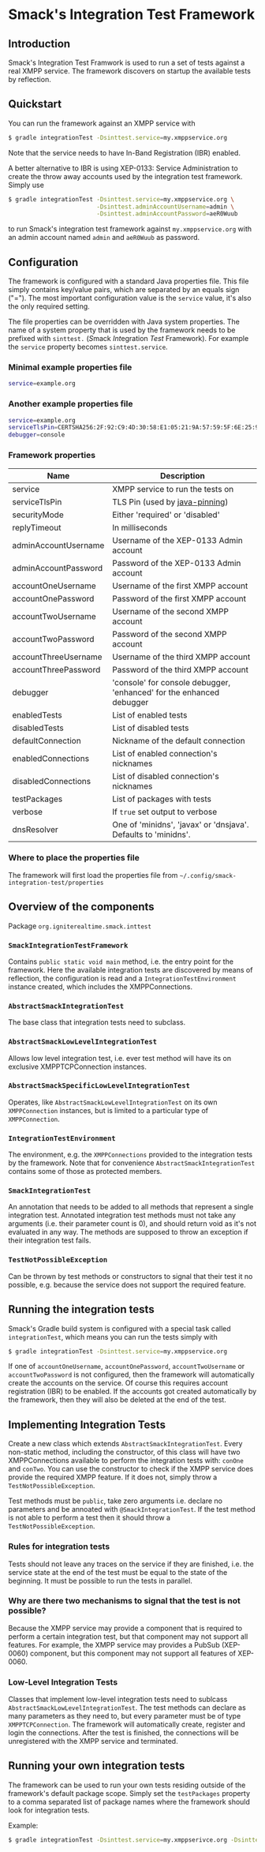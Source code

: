 Smack's Integration Test Framework
==================================

Introduction
------------

Smack's Integration Test Framwork is used to run a set of tests against a real XMPP service.
The framework discovers on startup the available tests by reflection.

Quickstart
----------

You can run the framework against an XMPP service with

```bash
$ gradle integrationTest -Dsinttest.service=my.xmppservice.org
```

Note that the service needs to have In-Band Registration (IBR) enabled.

A better alternative to IBR is using XEP-0133: Service Administration
to create the throw away accounts used by the integration test
framework. Simply use

```bash
$ gradle integrationTest -Dsinttest.service=my.xmppservice.org \
                         -Dsinttest.adminAccountUsername=admin \
						 -Dsinttest.adminAccountPassword=aeR0Wuub
```

to run Smack's integration test framework against `my.xmppservice.org`
with an admin account named `admin` and `aeR0Wuub` as password.

Configuration
-------------

The framework is configured with a standard Java properties file.
This file simply contains key/value pairs, which are separated by an equals sign ("=").
The most important configuration value is the `service` value, it's also the only required setting.

The file properties can be overridden with Java system properties.
The name of a system property that is used by the framework needs to be prefixed with `sinttest.` (*S*mack *Int*egration *Test* Framework).
For example the `service` property becomes `sinttest.service`.

### Minimal example **properties** file

```bash
service=example.org
```

### Another example **properties** file

```bash
service=example.org
serviceTlsPin=CERTSHA256:2F:92:C9:4D:30:58:E1:05:21:9A:57:59:5F:6E:25:9A:0F:BF:FF:64:1A:C3:4B:EC:06:7D:4A:6F:0A:D5:21:85
debugger=console
```

### Framework properties

| Name                 | Description                                                                 |
|----------------------|-----------------------------------------------------------------------------|
| service              | XMPP service to run the tests on                                            |
| serviceTlsPin        | TLS Pin (used by [java-pinning](https://github.com/Flowdalic/java-pinning)) |
| securityMode         | Either 'required' or 'disabled'                                             |
| replyTimeout         | In milliseconds                                                             |
| adminAccountUsername | Username of the XEP-0133 Admin account                                      |
| adminAccountPassword | Password of the XEP-0133 Admin account                                      |
| accountOneUsername   | Username of the first XMPP account                                          |
| accountOnePassword   | Password of the first XMPP account                                          |
| accountTwoUsername   | Username of the second XMPP account                                         |
| accountTwoPassword   | Password of the second XMPP account                                         |
| accountThreeUsername | Username of the third XMPP account                                          |
| accountThreePassword | Password of the third XMPP account                                          |
| debugger             | 'console' for console debugger, 'enhanced' for the enhanced debugger        |
| enabledTests         | List of enabled tests                                                       |
| disabledTests        | List of disabled tests                                                      |
| defaultConnection    | Nickname of the default connection                                          |
| enabledConnections   | List of enabled connection's nicknames                                      |
| disabledConnections  | List of disabled connection's nicknames                                     |
| testPackages         | List of packages with tests                                                 |
| verbose              | If `true` set output to verbose                                             |
| dnsResolver          | One of 'minidns', 'javax' or 'dnsjava'. Defaults to 'minidns'.              |

### Where to place the properties file

The framework will first load the properties file from `~/.config/smack-integration-test/properties`

Overview of the components
--------------------------

Package `org.igniterealtime.smack.inttest`

### `SmackIntegrationTestFramework`

Contains `public static void main` method, i.e. the entry point for the framework.
Here the available integration tests are discovered by means of reflection, the configuration is read and a `IntegrationTestEnvironment` instance created, which includes the XMPPConnections.

### `AbstractSmackIntegrationTest`

The base class that integration tests need to subclass.

### `AbstractSmackLowLevelIntegrationTest`

Allows low level integration test, i.e. ever test method will have its on exclusive XMPPTCPConnection instances.

### `AbstractSmackSpecificLowLevelIntegrationTest`

Operates, like `AbstractSmackLowLevelIntegrationTest` on its own `XMPPConnection` instances, but is limited to a particular type of `XMPPConnection`.

### `IntegrationTestEnvironment`

The environment, e.g. the `XMPPConnections` provided to the integration tests by the framework. Note that for convenience `AbstractSmackIntegrationTest` contains some of those as protected members.

### `SmackIntegrationTest`

An annotation that needs to be added to all methods that represent a single integration test.
Annotated integration test methods must not take any arguments (i.e. their parameter count is 0), and should return void as it's not evaluated in any way.
The methods are supposed to throw an exception if their integration test fails.

### `TestNotPossibleException`

Can be thrown by test methods or constructors to signal that their test it no possible, e.g. because the service does not support the required feature.

Running the integration tests
-----------------------------

Smack's Gradle build system is configured with a special task called `integrationTest`, which means you can run the tests simply with

```bash
$ gradle integrationTest -Dsinttest.service=my.xmppservice.org
```
If one of `accountOneUsername`, `accountOnePassword`, `accountTwoUsername` or `accountTwoPassword` is not configured, then the framework will automatically create the accounts on the service. Of course this requires account registration (IBR) to be enabled.
If the accounts got created automatically by the framework, then they will also be deleted at the end of the test.

Implementing Integration Tests
------------------------------

Create a new class which extends `AbstractSmackIntegrationTest`.
Every non-static method, including the constructor, of this class will have two XMPPConnections available to perform the integration tests with: `conOne` and `conTwo`.
You can use the constructor to check if the XMPP service does provide the required XMPP feature.
If it does not, simply throw a `TestNotPossibleException`.

Test methods must be `public`, take zero arguments i.e. declare no parameters and be annoated with `@SmackIntegrationTest`.
If the test method is not able to perform a test then it should throw a `TestNotPossibleException`.

### Rules for integration tests

Tests should not leave any traces on the service if they are finished, i.e. the service state at the end of the test must be equal to the state of the beginning.
It must be possible to run the tests in parallel.

### Why are there two mechanisms to signal that the test is not possible?

Because the XMPP service may provide a component that is required to perform a certain integration test, but that component may not support all features.
For example, the XMPP service may provides a PubSub (XEP-0060) component, but this component may not support all features of XEP-0060.

### Low-Level Integration Tests

Classes that implement low-level integration tests need to sublcass `AbstractSmackLowLevelIntegrationTest`.
The test methods can declare as many parameters as they need to, but every parameter must be of type `XMPPTCPConnection`.
The framework will automatically create, register and login the connections.
After the test is finished, the connections will be unregistered with the XMPP service and terminated.

Running your own integration tests
----------------------------------

The framework can be used to run your own tests residing outside of the framework's default package scope.
Simply set the `testPackages` property to a comma separated list of package names where the framework should look for integration tests.

Example:

```bash
$ gradle integrationTest -Dsinttest.service=my.xmppserivce.org -Dsinttest.testPackages=org.mypackage,org.otherpackage
```
